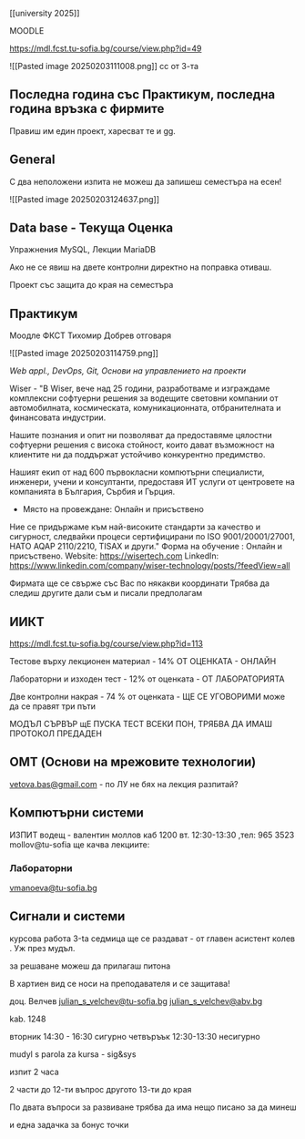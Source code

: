 [[university 2025]]

MOODLE

https://mdl.fcst.tu-sofia.bg/course/view.php?id=49


![[Pasted image 20250203111008.png]]
сс от 3-та
## Последна година със Практикум, последна година връзка с фирмите
Правиш им един проект, харесват те и gg.

## General

С два неположени изпита не можеш да запишеш семестъра на есен!

![[Pasted image 20250203124637.png]]

## Data base - Текуща Оценка
Упражнения MySQL, Лекции MariaDB

Ако не се явиш на двете контролни директно на поправка отиваш.

Проект със защита до края на семестъра

## Практикум
Моодле ФКСТ
Тихомир Добрев отговаря

![[Pasted image 20250203114759.png]]

_Web appl., DevOps, Git, 
Основи на управлението на проекти_

Wiser - "В Wiser, вече над 25 години, разработваме и изграждаме комплексни софтуерни решения за водещите световни компании от автомобилната, космическата, комуникационната, отбранителната и финансовата индустрии. 

Нашите познания и опит ни позволяват да предоставяме цялостни софтуерни решения с висока стойност, които дават възможност на клиентите ни да поддържат устойчиво конкурентно предимство. 

Нашият екип от над 600 първокласни компютърни специалисти, инженери, учени и консултанти, предоставя ИТ услуги от центровете на компанията в България, Сърбия и Гърция. 

- Място на провеждане: Онлайн и присъствено

Ние се придържаме към най-високите стандарти за качество и сигурност, следвайки процеси сертифицирани по ISO 9001/20001/27001, НАТО AQAP 2110/2210, TISAX и други." Форма на обучение : 
Онлайн и присъствено. Website: https://wisertech.com LinkedIn: https://www.linkedin.com/company/wiser-technology/posts/?feedView=all

Фирмата ще се свърже със Вас по някакви координати
Трябва да следиш другите дали съм и писали предполагам


## ИИКТ

https://mdl.fcst.tu-sofia.bg/course/view.php?id=113


Тестове върху лекционен материал - 14% ОТ ОЦЕНКАТА - ОНЛАЙН

Лабораторни и изходен тест - 12% от оценката - ОТ ЛАБОРАТОРИЯТА

Две контролни накрая - 74 % от оценката - ЩЕ СЕ УГОВОРИМИ
може да се правят три пъти

МОДЪЛ СЪРВЪР
щЕ ПУСКА ТЕСТ ВСЕКИ ПОН, ТРЯБВА ДА ИМАШ ПРОТОКОЛ ПРЕДАДЕН


## OMT (Основи на мрежовите технологии)
vetova.bas@gmail.com - по ЛУ
не бях на лекция разпитай?



## Компютърни системи
ИЗПИТ
водещ - валентин моллов
каб 1200 вт. 12:30-13:30 ,тел: 965 3523 mollov@tu-sofia
ще качва лекциите: 

### Лабораторни 
vmanoeva@tu-sofia.bg


## Сигнали и системи

курсова работа
3-ta седмица ще се раздават - от главен асистент колев . Уж през мудъл.

за решаване можеш да прилагаш питона

В хартиен вид се носи на преподавателя и се защитава!


доц. Велчев
julian_s_velchev@tu-sofia.bg
julian_s_velchev@abv.bg

kab. 1248

вторник 14:30 - 16:30 сигурно
четвъръък 12:30-13:30 несигурно

mudyl s parola za kursa - 
sig&sys

изпит 
2 часа

2 части до 12-ти въпрос
другото 13-ти до края

По двата въпроси за развиване трябва да има нещо писано за да минеш

и една задачка за бонус точки























